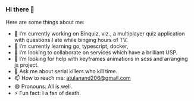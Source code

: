 ### Hi there 👋

Here are some things about me:

- 🔭 I’m currently working on Binquiz, viz., a multiplayer quiz application with questions I ate while binging hours of TV.
- 🌱 I’m currently learning go, typescript, docker, 
- 👯 I’m looking to collaborate on services which have a brilliant USP.
- 🤔 I’m looking for help with keyframes animations in scss and arranging js project.
- 💬 Ask me about serial killers who kill time.
- 📫 How to reach me: atulanand206@gmail.com
- 😄 Pronouns: All is well.
- ⚡ Fun fact: I a fan of death.
